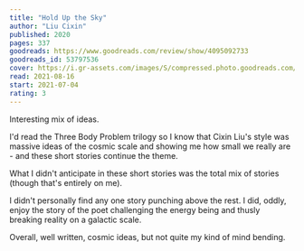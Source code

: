 ```yaml
---
title: "Hold Up the Sky"
author: "Liu Cixin"
published: 2020
pages: 337
goodreads: https://www.goodreads.com/review/show/4095092733
goodreads_id: 53797536
cover: https://i.gr-assets.com/images/S/compressed.photo.goodreads.com/books/1591184610l/53797536._SY475_.jpg
read: 2021-08-16
start: 2021-07-04
rating: 3
---
```


Interesting mix of ideas.

I'd read the Three Body Problem trilogy so I know that Cixin Liu's style was massive ideas of the cosmic scale and showing me how small we really are - and these short stories continue the theme.

What I didn't anticipate in these short stories was the total mix of stories (though that's entirely on me).

I didn't personally find any one story punching above the rest. I did, oddly, enjoy the story of the poet challenging the energy being and thusly breaking reality on a galactic scale.

Overall, well written, cosmic ideas, but not quite my kind of mind bending.
